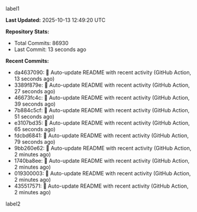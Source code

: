 
label1 
<!-- ACTIVITY_START -->
**Last Updated:** 2025-10-13 12:49:20 UTC

**Repository Stats:**
- Total Commits: 86930
- Last Commit: 13 seconds ago

**Recent Commits:**
- da4637090: 🤖 Auto-update README with recent activity (GitHub Action, 13 seconds ago)
- 3389f879e: 🤖 Auto-update README with recent activity (GitHub Action, 27 seconds ago)
- 46673fc4c: 🤖 Auto-update README with recent activity (GitHub Action, 39 seconds ago)
- 7b884c5cf: 🤖 Auto-update README with recent activity (GitHub Action, 51 seconds ago)
- e3107bd35: 🤖 Auto-update README with recent activity (GitHub Action, 65 seconds ago)
- fdcbd6841: 🤖 Auto-update README with recent activity (GitHub Action, 79 seconds ago)
- 9bb260e62: 🤖 Auto-update README with recent activity (GitHub Action, 2 minutes ago)
- 1740ba8ee: 🤖 Auto-update README with recent activity (GitHub Action, 2 minutes ago)
- 019300003: 🤖 Auto-update README with recent activity (GitHub Action, 2 minutes ago)
- 435517571: 🤖 Auto-update README with recent activity (GitHub Action, 2 minutes ago)
<!-- ACTIVITY_END -->

label2
